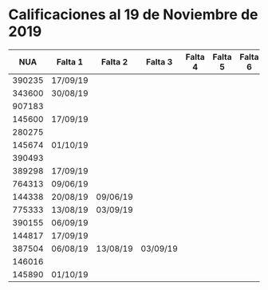 # Calificaciones al 19 de Noviembre de 2019

| NUA    | Falta 1  | Falta 2  | Falta 3  | Falta 4 | Falta 5 | Falta 6 | P1  | P2 | P3 | P4 | P5 |
|--------|----------|----------|----------|---------|---------|---------|-----|----|----|----|----|
| 390235 | 17/09/19 |          |          |         |         |         | 7.5 | 8  | 7  | 10 |    |
| 343600 | 30/08/19 |          |          |         |         |         | 10  | 10 | 8  | 10 |    |
| 907183 |          |          |          |         |         |         | 10  | 9  | 0  | 9  |    |
| 145600 | 17/09/19 |          |          |         |         |         | 10  | 10 | 8  | 10 |    |
| 280275 |          |          |          |         |         |         | 9   | 8  | 10 | 8  |    |
| 145674 | 01/10/19 |          |          |         |         |         | 10  | 10 | 9  | 9  |    |
| 390493 |          |          |          |         |         |         | 8.5 | 9  | 7  | 6  |    |
| 389298 | 17/09/19 |          |          |         |         |         | 7.5 | 8  | 7  | 10 |    |
| 764313 | 09/06/19 |          |          |         |         |         | 9   | 10 | 0  | 9  |    |
| 144338 | 20/08/19 | 09/06/19 |          |         |         |         | 8.5 | 9  | 6  | 6  |    |
| 775333 | 13/08/19 | 03/09/19 |          |         |         |         | 10  | 10 | 0  | 10 |    |
| 390155 | 06/09/19 |          |          |         |         |         | 10  | 10 | 9  | 9  |    |
| 144817 | 17/09/19 |          |          |         |         |         | 9   | 10 | 0  | 9  |    |
| 387504 | 06/08/19 | 13/08/19 | 03/09/19 |         |         |         | 9   | 10 | 0  | 9  |    |
| 146016 |          |          |          |         |         |         | 9   | 8  | 8  | 8  |    |
| 145890 | 01/10/19 |          |          |         |         |         | 10  | 9  | 9  | 9  |    |
